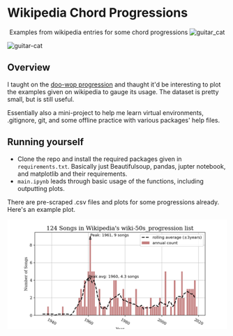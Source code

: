 # Wikipedia Chord Progressions

<p align=center>
Examples from wikipedia entries for some chord progressions
<img src='https://tomgjohnson.files.wordpress.com/2019/06/cat_guitar.png?w=250&h=250' alt="guitar_cat">
</p>

![guitar-cat](https://tomgjohnson.files.wordpress.com/2019/06/cat_guitar.png?w=250&h=250)


## Overview

I taught on the [doo-wop progression](https://viva.pressbooks.pub/openmusictheory/chapter/4-chord-schemas/#chapter-1623-section-1) and thaught it'd be interesting to plot the examples given on wikipedia to gauge its usage. The dataset is pretty small, but is still useful.

Essentially also a mini-project to help me learn virtual environments, .gitignore, git, and some offline practice with various packages' help files.

## Running yourself
- Clone the repo and install the required packages given in `requirements.txt`. Basically just Beautifulsoup, pandas, jupter notebook, and matplotlib and their requirements.
- `main.ipynb` leads through basic usage of the functions, including outputting plots.

There are pre-scraped .csv files and plots for some progressions already. Here's an example plot.

![Wikipedia Doo-Wop Progression Example Plot](./visualizations/wiki-50s_progression_3.png)


